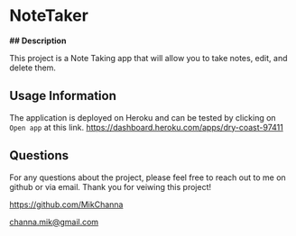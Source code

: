 # NoteTaker

**## Description**

This project is a Note Taking app that will allow you to take notes, edit, and delete them.



## Usage Information

The application is deployed on Heroku and can be tested by clicking on `Open app` at this link.  https://dashboard.heroku.com/apps/dry-coast-97411 




## Questions

For any questions about the project, please feel free to reach out to me on github or via email.  Thank you for veiwing this project!

https://github.com/MikChanna

channa.mik@gmail.com